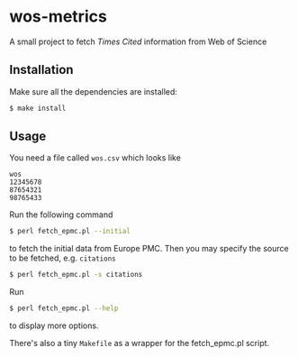# wos-metrics

A small project to fetch *Times Cited* information from Web of Science

## Installation

Make sure all the dependencies are installed:

```bash
$ make install
```

## Usage

You need a file called `wos.csv` which looks like
```csv
wos
12345678
87654321
98765433
```

Run the following command

```bash
$ perl fetch_epmc.pl --initial
```

to fetch the initial data from Europe PMC. Then you may specify the source to be fetched, e.g. `citations`

```bash
$ perl fetch_epmc.pl -s citations
```

Run

```bash
$ perl fetch_epmc.pl --help
```

to display more options.

There's also a tiny `Makefile` as a wrapper for the fetch_epmc.pl script.
